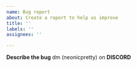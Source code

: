 ```yaml
---
name: Bug report
about: Create a report to help us improve
title: ''
labels: ''
assignees: ''

---
```


**Describe the bug**
dm (neonicpretty) on
**DISCORD**
